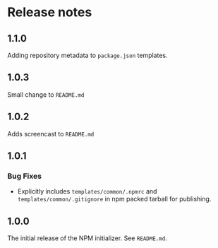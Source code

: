 # Release notes

## 1.1.0

Adding repository metadata to `package.json` templates.

## 1.0.3

Small change to `README.md`

## 1.0.2

Adds screencast to `README.md`

## 1.0.1

### Bug Fixes

- Explicitly includes `templates/common/.npmrc` and `templates/common/.gitignore` in npm packed tarball for publishing.

## 1.0.0

The initial release of the NPM initializer. See `README.md`.
